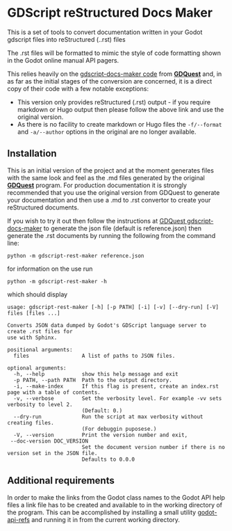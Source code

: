 # GDScript reStructured Docs Maker

This is a set of tools to convert documentation written in your Godot gdscript files into reStructured (..rst) files

The .rst files will be formatted to mimic the style of code formatting shown in the Godot online manual API pagers.

This relies heavily on the [gdscript-docs-maker code](https://github.com/GDQuest/gdscript-docs-maker) from [**GDQuest**](https://www.gdquest.com/) and, in as far as the initial stages of the conversion are concerned, it is a direct copy of their code with a few notable exceptions:
- This version only provides reStructured (.rst) output - if you require markdown or Hugo output then please follow the above link and use the original version.
- As there is no facility to create markdown or Hugo files the `-f/--format` and  `-a/--author` options in the original are no longer available.

## Installation

This is an initial version of the project and at the moment generates files with the same look and feel as the .md files generated by the original [**GDQuest**](https://www.gdquest.com/) program.  For production documentation it is strongly recommended that you use the original version from GDQuest to generate your documentation and then use a .md to .rst convertor to create your reStructured documents.

If you wish to try it out then follow the instructions at [GDQuest gdscript-docs-maker](https://github.com/GDQuest/gdscript-docs-maker/tree/master/godot-scripts) to generate the json file (default is reference.json) then generate the .rst documents by running the following from the command line:
```
python -m gdscript-rest-maker reference.json
```

for information on the use run 
```
python -m gdscript-rest-maker -h
```
which should display
```
usage: gdscript-rest-maker [-h] [-p PATH] [-i] [-v] [--dry-run] [-V] files [files ...]

Converts JSON data dumped by Godot's GDScript language server to create .rst files for 
use with Sphinx.

positional arguments:
  files                 A list of paths to JSON files.

optional arguments:
  -h, --help            show this help message and exit
  -p PATH, --path PATH  Path to the output directory.
  -i, --make-index      If this flag is present, create an index.rst page with a table of contents.
  -v, --verbose         Set the verbosity level. For example -vv sets verbosity to level 2. 
                        (Default: 0.)
  --dry-run             Run the script at max verbosity without creating files.
                        (For debuggin puposese.)
  -V, --version         Print the version number and exit,
 --doc-version DOC_VERSION
                        Set the document version number if there is no version set in the JSON file. 
                        Defaults to 0.0.0
 ```

 ## Additional requirements

In order to make the links from the Godot class names to the Godot API help files a link file has to be created and available to in the working directory of the program.  This can be accomplished by installing a small utility [godot-api-refs](https://pypi.org/project/godot-api-refs/) and running it in from the current working directory.
